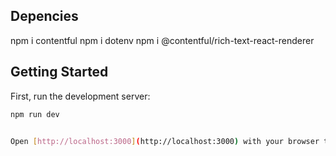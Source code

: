 ## Depencies

npm i contentful
npm i dotenv
npm i @contentful/rich-text-react-renderer


## Getting Started

First, run the development server:

```bash
npm run dev


Open [http://localhost:3000](http://localhost:3000) with your browser to see the result.

